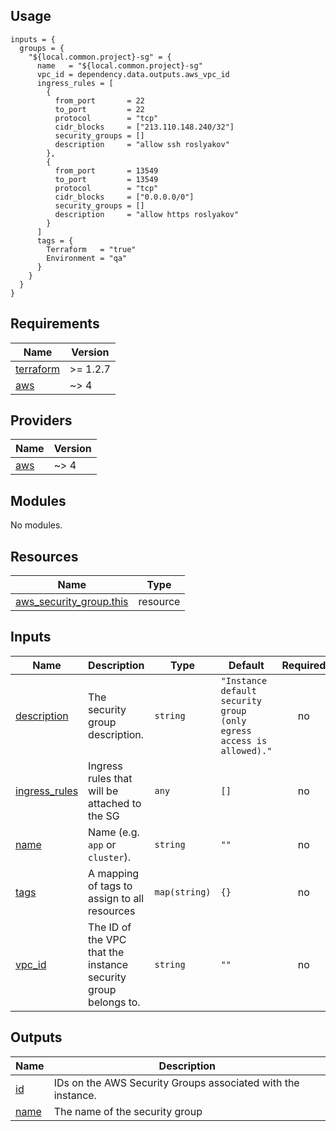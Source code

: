 ## Usage

```hcl
inputs = {
  groups = {
    "${local.common.project}-sg" = {
      name   = "${local.common.project}-sg"
      vpc_id = dependency.data.outputs.aws_vpc_id
      ingress_rules = [
        {
          from_port       = 22
          to_port         = 22
          protocol        = "tcp"
          cidr_blocks     = ["213.110.148.240/32"]
          security_groups = []
          description     = "allow ssh roslyakov"
        },
        {
          from_port       = 13549
          to_port         = 13549
          protocol        = "tcp"
          cidr_blocks     = ["0.0.0.0/0"]
          security_groups = []
          description     = "allow https roslyakov"
        }
      ]
      tags = {
        Terraform   = "true"
        Environment = "qa"
      }
    }
  }
}
```

<!-- BEGIN_TF_DOCS -->
## Requirements

| Name | Version |
|------|---------|
| <a name="requirement_terraform"></a> [terraform](#requirement\_terraform) | >= 1.2.7 |
| <a name="requirement_aws"></a> [aws](#requirement\_aws) | ~> 4 |

## Providers

| Name | Version |
|------|---------|
| <a name="provider_aws"></a> [aws](#provider\_aws) | ~> 4 |

## Modules

No modules.

## Resources

| Name | Type |
|------|------|
| [aws_security_group.this](https://registry.terraform.io/providers/hashicorp/aws/latest/docs/resources/security_group) | resource |

## Inputs

| Name | Description | Type | Default | Required |
|------|-------------|------|---------|:--------:|
| <a name="input_description"></a> [description](#input\_description) | The security group description. | `string` | `"Instance default security group (only egress access is allowed)."` | no |
| <a name="input_ingress_rules"></a> [ingress\_rules](#input\_ingress\_rules) | Ingress rules that will be attached to the SG | `any` | `[]` | no |
| <a name="input_name"></a> [name](#input\_name) | Name  (e.g. `app` or `cluster`). | `string` | `""` | no |
| <a name="input_tags"></a> [tags](#input\_tags) | A mapping of tags to assign to all resources | `map(string)` | `{}` | no |
| <a name="input_vpc_id"></a> [vpc\_id](#input\_vpc\_id) | The ID of the VPC that the instance security group belongs to. | `string` | `""` | no |

## Outputs

| Name | Description |
|------|-------------|
| <a name="output_id"></a> [id](#output\_id) | IDs on the AWS Security Groups associated with the instance. |
| <a name="output_name"></a> [name](#output\_name) | The name of the security group |
<!-- END_TF_DOCS -->

